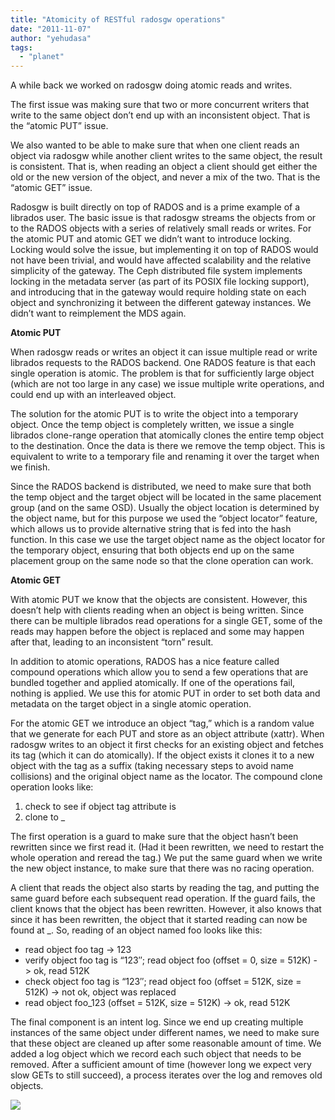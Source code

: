 ```yaml
---
title: "Atomicity of RESTful radosgw operations"
date: "2011-11-07"
author: "yehudasa"
tags: 
  - "planet"
---
```


A while back we worked on radosgw doing atomic reads and writes.

The first issue was making sure that two or more concurrent writers that write to the same object don’t end up with an inconsistent object. That is the “atomic PUT” issue.

We also wanted to be able to make sure that when one client reads an object via radosgw while another client writes to the same object, the result is consistent. That is, when reading an object a client should get either the old or the new version of the object, and never a mix of the two. That is the “atomic GET” issue.

Radosgw is built directly on top of RADOS and is a prime example of a librados user. The basic issue is that radosgw streams the objects from or to the RADOS objects with a series of relatively small reads or writes. For the atomic PUT and atomic GET we didn’t want to introduce locking. Locking would solve the issue, but implementing it on top of RADOS would not have been trivial, and would have affected scalability and the relative simplicity of the gateway. The Ceph distributed file system implements locking in the metadata server (as part of its POSIX file locking support), and introducing that in the gateway would require holding state on each object and synchronizing it between the different gateway instances. We didn’t want to reimplement the MDS again.

**Atomic PUT**

When radosgw reads or writes an object it can issue multiple read or write librados requests to the RADOS backend. One RADOS feature is that each single operation is atomic. The problem is that for sufficiently large object (which are not too large in any case) we issue multiple write operations, and could end up with an interleaved object.

The solution for the atomic PUT is to write the object into a temporary object. Once the temp object is completely written, we issue a single librados clone-range operation that atomically clones the entire temp object to the destination. Once the data is there we remove the temp object. This is equivalent to write to a temporary file and renaming it over the target when we finish.

Since the RADOS backend is distributed, we need to make sure that both the temp object and the target object will be located in the same placement group (and on the same OSD). Usually the object location is determined by the object name, but for this purpose we used the “object locator” feature, which allows us to provide alternative string that is fed into the hash function. In this case we use the target object name as the object locator for the temporary object, ensuring that both objects end up on the same placement group on the same node so that the clone operation can work.

**Atomic GET**

With atomic PUT we know that the objects are consistent. However, this doesn’t help with clients reading when an object is being written. Since there can be multiple librados read operations for a single GET, some of the reads may happen before the object is replaced and some may happen after that, leading to an inconsistent “torn” result.

In addition to atomic operations, RADOS has a nice feature called compound operations which allow you to send a few operations that are bundled together and applied atomically. If one of the operations fail, nothing is applied. We use this for atomic PUT in order to set both data and metadata on the target object in a single atomic operation.

For the atomic GET we introduce an object “tag,” which is a random value that we generate for each PUT and store as an object attribute (xattr). When radosgw writes to an object it first checks for an existing object and fetches its tag (which it can do atomically). If the object exists it clones it to a new object with the tag as a suffix (taking necessary steps to avoid name collisions) and the original object name as the locator. The compound clone operation looks like:

1. check to see if object <name> tag attribute is <tag>
2. clone to <name>\_<tag>

The first operation is a guard to make sure that the object hasn’t been rewritten since we first read it. (Had it been rewritten, we need to restart the whole operation and reread the tag.) We put the same guard when we write the new object instance, to make sure that there was no racing operation.

A client that reads the object also starts by reading the tag, and putting the same guard before each subsequent read operation. If the guard fails, the client knows that the object has been rewritten. However, it also knows that since it has been rewritten, the object that it started reading can now be found at <name>\_<tag>. So, reading of an object named foo looks like this:

- read object foo tag -> 123
- verify object foo tag is “123″; read object foo (offset = 0, size = 512K) -> ok, read 512K
- check object foo tag is “123″; read object foo (offset = 512K, size = 512K) -> not ok, object was replaced
- read object foo\_123 (offset = 512K, size = 512K) -> ok, read 512K

The final component is an intent log. Since we end up creating multiple instances of the same object under different names, we need to make sure that these object are cleaned up after some reasonable amount of time. We added a log object which we record each such object that needs to be removed. After a sufficient amount of time (however long we expect very slow GETs to still succeed), a process iterates over the log and removes old objects.

![](http://track.hubspot.com/__ptq.gif?a=268973&k=14&bu=http://ceph.com&r=http://ceph.com/dev-notes/atomicity-of-restful-radosgw-operations/&bvt=rss&p=wordpress)
